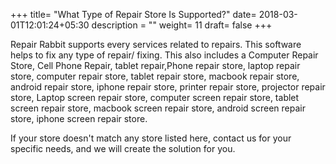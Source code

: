 +++
title= "What Type of Repair Store Is Supported?"
date= 2018-03-01T12:01:24+05:30
description = ""
weight= 11
draft= false
+++

Repair Rabbit  supports every services related to repairs. This software helps to fix any type of repair/ fixing. This also includes a Computer Repair Store, Cell Phone Repair, tablet repair,Phone repair store, laptop repair store, computer repair store, tablet repair store, macbook repair store, android repair store, iphone repair store, printer repair store, projector repair store, Laptop screen repair store, computer screen repair store, tablet screen repair store, macbook screen repair store, android screen repair store, iphone screen repair store.

If your store doesn't match any store listed here, contact us for your specific needs, and we will create the solution for you. 

